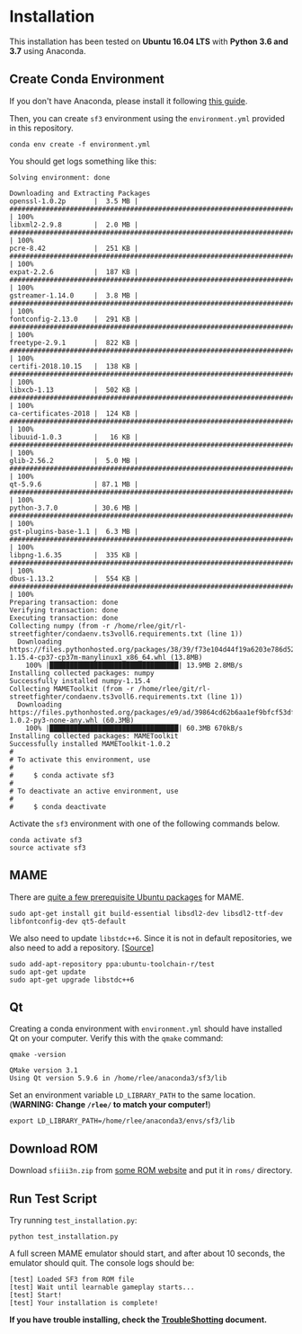 # Installation

This installation has been tested on **Ubuntu 16.04 LTS** with **Python 3.6 and 3.7** using Anaconda.



## Create Conda Environment

If you don't have Anaconda, please install it following [this guide](https://conda.io/docs/user-guide/install/linux.html).

Then, you can create `sf3` environment using the `environment.yml` provided in this repository.

```
conda env create -f environment.yml
```

You should get logs something like this:

```
Solving environment: done

Downloading and Extracting Packages
openssl-1.0.2p       |  3.5 MB | ########################################################################################################################################## | 100%
libxml2-2.9.8        |  2.0 MB | ########################################################################################################################################## | 100%
pcre-8.42            |  251 KB | ########################################################################################################################################## | 100%
expat-2.2.6          |  187 KB | ########################################################################################################################################## | 100%
gstreamer-1.14.0     |  3.8 MB | ########################################################################################################################################## | 100%
fontconfig-2.13.0    |  291 KB | ########################################################################################################################################## | 100%
freetype-2.9.1       |  822 KB | ########################################################################################################################################## | 100%
certifi-2018.10.15   |  138 KB | ########################################################################################################################################## | 100%
libxcb-1.13          |  502 KB | ########################################################################################################################################## | 100%
ca-certificates-2018 |  124 KB | ########################################################################################################################################## | 100%
libuuid-1.0.3        |   16 KB | ########################################################################################################################################## | 100%
glib-2.56.2          |  5.0 MB | ########################################################################################################################################## | 100%
qt-5.9.6             | 87.1 MB | ########################################################################################################################################## | 100%
python-3.7.0         | 30.6 MB | ########################################################################################################################################## | 100%
gst-plugins-base-1.1 |  6.3 MB | ########################################################################################################################################## | 100%
libpng-1.6.35        |  335 KB | ########################################################################################################################################## | 100%
dbus-1.13.2          |  554 KB | ########################################################################################################################################## | 100%
Preparing transaction: done
Verifying transaction: done
Executing transaction: done
Collecting numpy (from -r /home/rlee/git/rl-streetfighter/condaenv.ts3voll6.requirements.txt (line 1))
  Downloading https://files.pythonhosted.org/packages/38/39/f73e104d44f19a6203e786d5204532e214443ea2954917b27f3229e7639b/numpy-1.15.4-cp37-cp37m-manylinux1_x86_64.whl (13.8MB)
    100% |████████████████████████████████| 13.9MB 2.8MB/s
Installing collected packages: numpy
Successfully installed numpy-1.15.4
Collecting MAMEToolkit (from -r /home/rlee/git/rl-streetfighter/condaenv.ts3voll6.requirements.txt (line 1))
  Downloading https://files.pythonhosted.org/packages/e9/ad/39864cd62b6aa1ef9bfcf53df21c8922ffab7f353fdde6daefcf6a69816a/MAMEToolkit-1.0.2-py3-none-any.whl (60.3MB)
    100% |████████████████████████████████| 60.3MB 670kB/s
Installing collected packages: MAMEToolkit
Successfully installed MAMEToolkit-1.0.2
#
# To activate this environment, use
#
#     $ conda activate sf3
#
# To deactivate an active environment, use
#
#     $ conda deactivate
```

Activate the `sf3` environment with one of the following commands below.

```
conda activate sf3
source activate sf3
```

## MAME

There are [quite a few prerequisite Ubuntu packages](https://docs.mamedev.org/initialsetup/compilingmame.html#debian-and-ubuntu-including-raspberry-pi-and-odroid-devices) for MAME.

```
sudo apt-get install git build-essential libsdl2-dev libsdl2-ttf-dev libfontconfig-dev qt5-default
```

We also need to update `libstdc++6`. Since it is not in default repositories, we also need to add a repository. [[Source]](https://github.com/tensorflow/serving/issues/819#issuecomment-374526534)

```
sudo add-apt-repository ppa:ubuntu-toolchain-r/test
sudo apt-get update
sudo apt-get upgrade libstdc++6
```



## Qt

Creating a conda environment with `environment.yml` should have installed Qt on your computer. Verify this with the `qmake` command:

```
qmake -version
```

```
QMake version 3.1
Using Qt version 5.9.6 in /home/rlee/anaconda3/sf3/lib
```

Set an environment variable `LD_LIBRARY_PATH` to the same location. (**WARNING: Change `/rlee/` to match your computer!**)

```
export LD_LIBRARY_PATH=/home/rlee/anaconda3/envs/sf3/lib
```



## Download ROM

Download `sfiii3n.zip` from [some ROM website](https://edgeemu.net/details-24413.htm) and put it in `roms/` directory.




## Run Test Script

Try running `test_installation.py`:

```
python test_installation.py
```

A full screen MAME emulator should start, and after about 10 seconds, the emulator should quit. The console logs should be:

```
[test] Loaded SF3 from ROM file
[test] Wait until learnable gameplay starts...
[test] Start!
[test] Your installation is complete!
```

**If you have trouble installing, check the [TroubleShotting](TROUBLESHOOT.md) document.**
